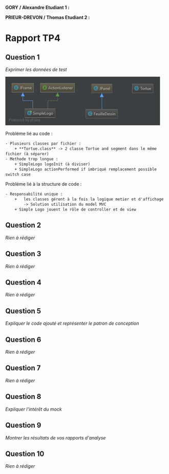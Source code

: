 **GORY / Alexandre Etudiant 1 :**

**PRIEUR-DREVON / Thomas Etudiant 2 :**

# Rapport TP4

## Question 1
*Exprimer les données de test*

![diagram](images/diagram1.png)

Probléme lié au code :

    - Plusieurs classes par fichier : 
        + **Tortue.class** -> 2 classe Tortue and segment dans le même fichier (à séparer)
    - Methode trop longue : 
        + SimpleLogo logoInit (à diviser)
        + SimpleLogo actionPerformed if imbriqué remplacement possible switch case
    
Probléme lié à la structure de code :

    - Responsabilité unique :
        +   les classes gérent à la fois la logique metier et d'affichage
            -> Solution utilisation du model MVC
        + Simple Logo jouent le rôle de controller et de view
   
   
     

## Question 2
*Rien à rédiger*

## Question 3
*Rien à rédiger*

## Question 4
*Rien à rédiger*

## Question 5
*Expliquer le code ajouté et représenter le patron de conception*

## Question 6
*Rien à rédiger*

## Question 7
*Rien à rédiger*

## Question 8
*Expliquer l'intérêt du mock*

## Question 9
*Montrer les résultats de vos rapports d'analyse*

## Question 10
*Rien à rédiger*
